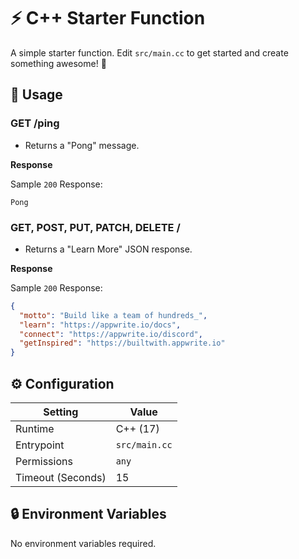 # ⚡ C++ Starter Function

A simple starter function. Edit `src/main.cc` to get started and create something awesome! 🚀

## 🧰 Usage

### GET /ping

- Returns a "Pong" message.

**Response**

Sample `200` Response:

```text
Pong
```

### GET, POST, PUT, PATCH, DELETE /

- Returns a "Learn More" JSON response.

**Response**

Sample `200` Response:

```json
{
  "motto": "Build like a team of hundreds_",
  "learn": "https://appwrite.io/docs",
  "connect": "https://appwrite.io/discord",
  "getInspired": "https://builtwith.appwrite.io"
}
```

## ⚙️ Configuration

| Setting           | Value         |
| ----------------- | ------------- |
| Runtime           | C++ (17)      |
| Entrypoint        | `src/main.cc` |
| Permissions       | `any`         |
| Timeout (Seconds) | 15            |

## 🔒 Environment Variables

No environment variables required.
